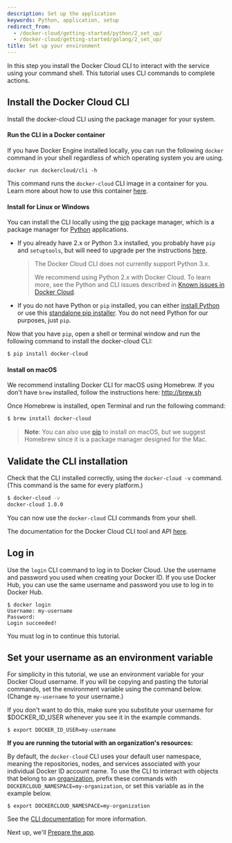 ```yaml
---
description: Set up the application
keywords: Python, application, setup
redirect_from:
  - /docker-cloud/getting-started/python/2_set_up/
  - /docker-cloud/getting-started/golang/2_set_up/
title: Set up your environment
---
```

In this step you install the Docker Cloud CLI to interact with the service using your command shell. This tutorial uses CLI commands to complete actions.

## Install the Docker Cloud CLI

Install the docker-cloud CLI using the package manager for your system.

#### Run the CLI in a Docker container

If you have Docker Engine installed locally, you can run the following `docker` command in your shell regardless of which operating system you are using.

```none
docker run dockercloud/cli -h
```

This command runs the `docker-cloud` CLI image in a container for you. Learn more about how to use this container [here](https://github.com/docker/dockercloud-cli#docker-image).

#### Install for Linux or Windows

You can install the CLI locally using the [pip](https://pip.pypa.io/en/stable/) package manager, which is a package manager for [Python](https://www.python.org/) applications.

* If you already have 2.x or Python 3.x installed, you probably have `pip` and `setuptools`, but will need to upgrade per the instructions [here](https://packaging.python.org/installing/).
    
    > The Docker Cloud CLI does not currently support Python 3.x.
    > 
    > We recommend using Python 2.x with Docker Cloud. To learn more, see the Python and CLI issues described in [Known issues in Docker Cloud](/docker-cloud/docker-errors-faq.md).

* If you do not have Python or `pip` installed, you can either [install Python](https://wiki.python.org/moin/BeginnersGuide/Download) or use this [standalone pip installer](https://pip.pypa.io/en/latest/installing/#installing-with-get-pip-py). You do not need Python for our purposes, just `pip`.

Now that you have `pip`, open a shell or terminal window and run the following command to install the docker-cloud CLI:

```bash
$ pip install docker-cloud
```

#### Install on macOS

We recommend installing Docker CLI for macOS using Homebrew. If you don't have `brew` installed, follow the instructions here: <a href="http://brew.sh" target="_blank">http://brew.sh</a>

Once Homebrew is installed, open Terminal and run the following command:

```bash
$ brew install docker-cloud
```

> **Note**: You can also use [pip](https://pip.pypa.io/en/stable/) to install on macOS, but we suggest Homebrew since it is a package manager designed for the Mac.

## Validate the CLI installation

Check that the CLI installed correctly, using the `docker-cloud -v` command. (This command is the same for every platform.)

```bash
$ docker-cloud -v
docker-cloud 1.0.0
```

You can now use the `docker-cloud` CLI commands from your shell.

The documentation for the Docker Cloud CLI tool and API [here](/apidocs/docker-cloud.md).

## Log in

Use the `login` CLI command to log in to Docker Cloud. Use the username and password you used when creating your Docker ID. If you use Docker Hub, you can use the same username and password you use to log in to Docker Hub.

    $ docker login
    Username: my-username
    Password:
    Login succeeded!
    

You must log in to continue this tutorial.

## Set your username as an environment variable

For simplicity in this tutorial, we use an environment variable for your Docker Cloud username. If you will be copying and pasting the tutorial commands, set the environment variable using the command below. (Change `my-username` to your username.)

If you don't want to do this, make sure you substitute your username for $DOCKER_ID_USER whenever you see it in the example commands.

```none
$ export DOCKER_ID_USER=my-username
```

**If you are running the tutorial with an organization's resources:**

By default, the `docker-cloud` CLI uses your default user namespace, meaning the repositories, nodes, and services associated with your individual Docker ID account name. To use the CLI to interact with objects that belong to an [organization](../../orgs.md), prefix these commands with `DOCKERCLOUD_NAMESPACE=my-organization`, or set this variable as in the example below.

```none
$ export DOCKERCLOUD_NAMESPACE=my-organization
```

See the [CLI documentation](../../installing-cli.md#use-the-docker-cloud-cli-with-an-organization) for more information.

Next up, we'll [Prepare the app](3_prepare_the_app.md).